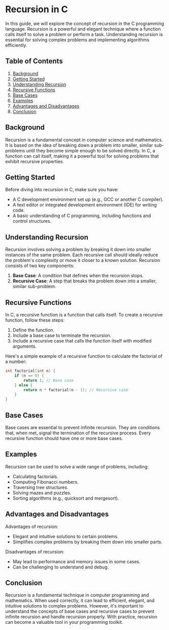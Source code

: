 # Recursion in C

In this guide, we will explore the concept of recursion in the C programming language. Recursion is a powerful and elegant technique where a function calls itself to solve a problem or perform a task. Understanding recursion is essential for solving complex problems and implementing algorithms efficiently.

## Table of Contents

1. [Background](#background)
2. [Getting Started](#getting-started)
3. [Understanding Recursion](#understanding-recursion)
4. [Recursive Functions](#recursive-functions)
5. [Base Cases](#base-cases)
6. [Examples](#examples)
7. [Advantages and Disadvantages](#advantages-and-disadvantages)
8. [Conclusion](#conclusion)

## Background

Recursion is a fundamental concept in computer science and mathematics. It is based on the idea of breaking down a problem into smaller, similar sub-problems until they become simple enough to be solved directly. In C, a function can call itself, making it a powerful tool for solving problems that exhibit recursive properties.

## Getting Started

Before diving into recursion in C, make sure you have:

- A C development environment set up (e.g., GCC or another C compiler).
- A text editor or integrated development environment (IDE) for writing code.
- A basic understanding of C programming, including functions and control structures.

## Understanding Recursion

Recursion involves solving a problem by breaking it down into smaller instances of the same problem. Each recursive call should ideally reduce the problem's complexity or move it closer to a known solution. Recursion consists of two key components:

1. **Base Case**: A condition that defines when the recursion stops.
2. **Recursive Case**: A step that breaks the problem down into a smaller, similar sub-problem.

## Recursive Functions

In C, a recursive function is a function that calls itself. To create a recursive function, follow these steps:

1. Define the function.
2. Include a base case to terminate the recursion.
3. Include a recursive case that calls the function itself with modified arguments.

Here's a simple example of a recursive function to calculate the factorial of a number:

```c
int factorial(int n) {
    if (n == 0) {
        return 1; // Base case
    } else {
        return n * factorial(n - 1); // Recursive case
    }
}
```

## Base Cases

Base cases are essential to prevent infinite recursion. They are conditions that, when met, signal the termination of the recursive process. Every recursive function should have one or more base cases.

## Examples

Recursion can be used to solve a wide range of problems, including:

- Calculating factorials.
- Computing Fibonacci numbers.
- Traversing tree structures.
- Solving mazes and puzzles.
- Sorting algorithms (e.g., quicksort and mergesort).

## Advantages and Disadvantages

Advantages of recursion:
- Elegant and intuitive solutions to certain problems.
- Simplifies complex problems by breaking them down into smaller parts.

Disadvantages of recursion:
- May lead to performance and memory issues in some cases.
- Can be challenging to understand and debug.

## Conclusion

Recursion is a fundamental technique in computer programming and mathematics. When used correctly, it can lead to efficient, elegant, and intuitive solutions to complex problems. However, it's important to understand the concepts of base cases and recursive cases to prevent infinite recursion and handle recursion properly. With practice, recursion can become a valuable tool in your programming toolkit.
